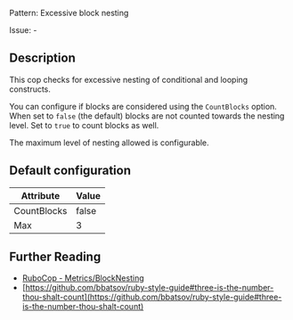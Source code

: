 Pattern: Excessive block nesting

Issue: -

## Description

This cop checks for excessive nesting of conditional and looping
constructs.

You can configure if blocks are considered using the `CountBlocks`
option. When set to `false` (the default) blocks are not counted
towards the nesting level. Set to `true` to count blocks as well.

The maximum level of nesting allowed is configurable.

## Default configuration

Attribute | Value
--- | ---
CountBlocks | false
Max | 3

## Further Reading

* [RuboCop - Metrics/BlockNesting](https://rubocop.readthedocs.io/en/latest/cops_metrics/#metricsblocknesting)
* [https://github.com/bbatsov/ruby-style-guide#three-is-the-number-thou-shalt-count](https://github.com/bbatsov/ruby-style-guide#three-is-the-number-thou-shalt-count)
